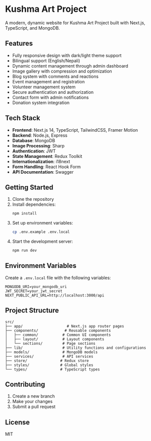 # Kushma Art Project

A modern, dynamic website for Kushma Art Project built with Next.js, TypeScript, and MongoDB.

## Features

- Fully responsive design with dark/light theme support
- Bilingual support (English/Nepali)
- Dynamic content management through admin dashboard
- Image gallery with compression and optimization
- Blog system with comments and reactions
- Event management and registration
- Volunteer management system
- Secure authentication and authorization
- Contact form with admin notifications
- Donation system integration

## Tech Stack

- **Frontend**: Next.js 14, TypeScript, TailwindCSS, Framer Motion
- **Backend**: Node.js, Express
- **Database**: MongoDB
- **Image Processing**: Sharp
- **Authentication**: JWT
- **State Management**: Redux Toolkit
- **Internationalization**: i18next
- **Form Handling**: React Hook Form
- **API Documentation**: Swagger

## Getting Started

1. Clone the repository
2. Install dependencies:
   ```bash
   npm install
   ```
3. Set up environment variables:
   ```bash
   cp .env.example .env.local
   ```
4. Start the development server:
   ```bash
   npm run dev
   ```

## Environment Variables

Create a `.env.local` file with the following variables:

```env
MONGODB_URI=your_mongodb_uri
JWT_SECRET=your_jwt_secret
NEXT_PUBLIC_API_URL=http://localhost:3000/api
```

## Project Structure

```
src/
├── app/                    # Next.js app router pages
├── components/            # Reusable components
│   ├── common/           # Common UI components
│   ├── layout/           # Layout components
│   └── sections/         # Page sections
├── lib/                  # Utility functions and configurations
├── models/               # MongoDB models
├── services/             # API services
├── store/               # Redux store
├── styles/              # Global styles
└── types/               # TypeScript types
```

## Contributing

1. Create a new branch
2. Make your changes
3. Submit a pull request

## License

MIT